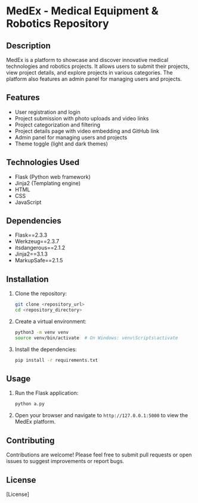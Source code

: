 # MedEx - Medical Equipment & Robotics Repository

## Description

MedEx is a platform to showcase and discover innovative medical technologies and robotics projects. It allows users to submit their projects, view project details, and explore projects in various categories. The platform also features an admin panel for managing users and projects.

## Features

- User registration and login
- Project submission with photo uploads and video links
- Project categorization and filtering
- Project details page with video embedding and GitHub link
- Admin panel for managing users and projects
- Theme toggle (light and dark themes)

## Technologies Used

- Flask (Python web framework)
- Jinja2 (Templating engine)
- HTML
- CSS
- JavaScript

## Dependencies

- Flask==2.3.3
- Werkzeug==2.3.7
- itsdangerous==2.1.2
- Jinja2==3.1.3
- MarkupSafe==2.1.5

## Installation

1. Clone the repository:

   ```bash
   git clone <repository_url>
   cd <repository_directory>
   ```

2. Create a virtual environment:

   ```bash
   python3 -m venv venv
   source venv/bin/activate  # On Windows: venv\Scripts\activate
   ```

3. Install the dependencies:

   ```bash
   pip install -r requirements.txt
   ```

## Usage

1. Run the Flask application:

   ```bash
   python a.py
   ```

2. Open your browser and navigate to `http://127.0.0.1:5000` to view the MedEx platform.

## Contributing

Contributions are welcome! Please feel free to submit pull requests or open issues to suggest improvements or report bugs.

## License

[License]
